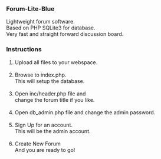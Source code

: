 ### Forum-Lite-Blue
Lightweight forum software.<br>
Based on PHP SQLite3 for database.<br>
Very fast and straight forward discussion board.
### Instructions
1. Upload all files to your webspace.<br><br>
2. Browse to index.php.<br>
   This will setup the database.<br><br>
3. Open inc/header.php file and<br>
   change the forum title if you like.<br><br>
4. Open db_admin.php file and change the admin password.<br><br>
5. Sign Up for an account.<br>
   This will be the admin account.<br><br>
6. Create New Forum<br>
   And you are ready to go!
